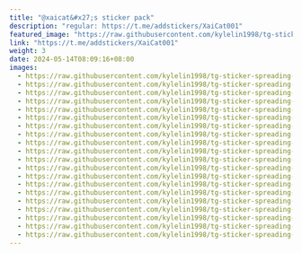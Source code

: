 ```yaml
---
title: "@xaicat&#x27;s sticker pack"
description: "regular: https://t.me/addstickers/XaiCat001"
featured_image: "https://raw.githubusercontent.com/kylelin1998/tg-sticker-spreading-worldwide-images/main/img/6044363d-6d5a-48b1-8158-a88acfe53838.jpg"
link: "https://t.me/addstickers/XaiCat001"
weight: 3
date: 2024-05-14T08:09:16+08:00
images:
  - https://raw.githubusercontent.com/kylelin1998/tg-sticker-spreading-worldwide-images/main/img/6044363d-6d5a-48b1-8158-a88acfe53838.jpg
  - https://raw.githubusercontent.com/kylelin1998/tg-sticker-spreading-worldwide-images/main/img/1648f640-d252-445a-850f-038034328eec.jpg
  - https://raw.githubusercontent.com/kylelin1998/tg-sticker-spreading-worldwide-images/main/img/57aae6eb-6da9-42ed-8dd3-a5975f9504a8.jpg
  - https://raw.githubusercontent.com/kylelin1998/tg-sticker-spreading-worldwide-images/main/img/54ade3ed-002c-4ac2-8ad7-e1468c558206.jpg
  - https://raw.githubusercontent.com/kylelin1998/tg-sticker-spreading-worldwide-images/main/img/47a40b1f-55a8-4035-9643-0faec5926899.jpg
  - https://raw.githubusercontent.com/kylelin1998/tg-sticker-spreading-worldwide-images/main/img/5f82a5f7-2d41-4a37-a28c-e2e295be0933.jpg
  - https://raw.githubusercontent.com/kylelin1998/tg-sticker-spreading-worldwide-images/main/img/68b64491-66b5-4502-b44a-edf3b59172e9.jpg
  - https://raw.githubusercontent.com/kylelin1998/tg-sticker-spreading-worldwide-images/main/img/e5b002bc-6d6d-455c-b59c-b3e16b69f64a.jpg
  - https://raw.githubusercontent.com/kylelin1998/tg-sticker-spreading-worldwide-images/main/img/eddc9183-0161-455e-bc08-c5fefefa841a.jpg
  - https://raw.githubusercontent.com/kylelin1998/tg-sticker-spreading-worldwide-images/main/img/0c9a3bdb-fa54-47d8-b5f8-976c081db949.jpg
  - https://raw.githubusercontent.com/kylelin1998/tg-sticker-spreading-worldwide-images/main/img/55df318a-663e-4631-91b0-79973d530da8.jpg
  - https://raw.githubusercontent.com/kylelin1998/tg-sticker-spreading-worldwide-images/main/img/2c1bb6cb-a315-45ea-ab1f-a363c59223e8.jpg
  - https://raw.githubusercontent.com/kylelin1998/tg-sticker-spreading-worldwide-images/main/img/bcad02c7-6ca4-42e0-ba56-857c76b66b1d.jpg
  - https://raw.githubusercontent.com/kylelin1998/tg-sticker-spreading-worldwide-images/main/img/5280ee06-96ac-4d05-a6a2-c4ef7ebf59ea.jpg
  - https://raw.githubusercontent.com/kylelin1998/tg-sticker-spreading-worldwide-images/main/img/7e86dd6a-c20b-48ba-899e-55c47eaa772d.jpg
  - https://raw.githubusercontent.com/kylelin1998/tg-sticker-spreading-worldwide-images/main/img/10f6152c-f345-47b6-91a6-ae87ac0f507e.jpg
  - https://raw.githubusercontent.com/kylelin1998/tg-sticker-spreading-worldwide-images/main/img/7bc50d7e-aa7b-4598-80c2-9f5d04b97d30.jpg
  - https://raw.githubusercontent.com/kylelin1998/tg-sticker-spreading-worldwide-images/main/img/c5ac5209-3030-4d79-8b1b-30bd1bc0bcf6.jpg
  - https://raw.githubusercontent.com/kylelin1998/tg-sticker-spreading-worldwide-images/main/img/6c2956cf-54fe-494f-8e12-8c157507ae06.jpg
  - https://raw.githubusercontent.com/kylelin1998/tg-sticker-spreading-worldwide-images/main/img/25b28928-7aa0-431c-b50d-d3ee16fd3ba1.jpg
---
```

